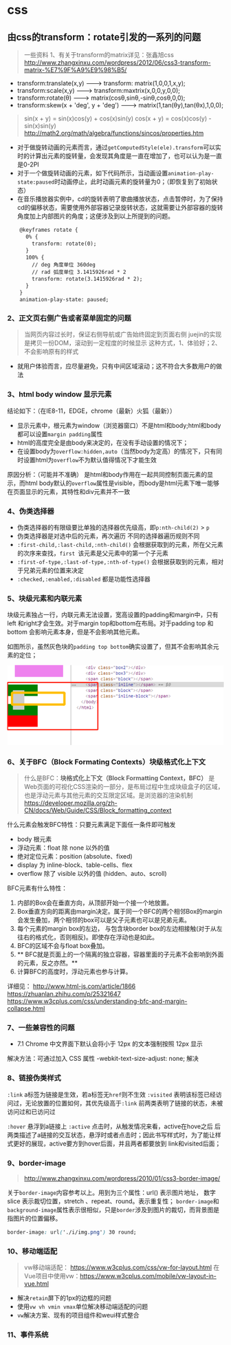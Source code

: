 # css
## 由css的transform：rotate引发的一系列的问题
> 一些资料
1、有关于transform的matrix详见：张鑫旭css
http://www.zhangxinxu.com/wordpress/2012/06/css3-transform-matrix-%E7%9F%A9%E9%98%B5/
* transform:translate(x,y)  ---> transform: matrix(1,0,0,1,x,y);
* transform:scale(x,y) ---> transform:maxtrix(x,0,0,y,0,0);
* transform:rotate(θ) ---> matrix(cosθ,sinθ,-sinθ,cosθ,0,0);
* transform:skew(x + 'deg', y + 'deg') ---> matrix(1,tan(θy),tan(θx),1,0,0);

> sin(x + y) = sin(x)cos(y) + cos(x)sin(y)
cos(x + y) = cos(x)cos(y) -sin(x)sin(y)
http://math2.org/math/algebra/functions/sincos/properties.htm


* 对于做旋转动画的元素而言，通过`getComputedStyle(ele).transform`可以实时的计算出元素的旋转量，会发现其角度是一直在增加了，也可以认为是一直是0-2PI
* 对于一个做旋转动画的元素，如下代码所示，当动画设置`animation-play-state:paused`时动画停止，此时动画元素的旋转量为0；（即恢复到了初始状态）
* 在音乐播放器实例中，cd的旋转表明了歌曲播放状态，点击暂停时，为了保持cd的偏移状态，需要使用外部容器记录旋转状态，这就需要让外部容器的旋转角度加上内部图片的角度；这便涉及到以上所提到的问题。
```
    @keyframes rotate {
      0% {
        transform: rotate(0);
      }
      100% {
        // deg 角度单位 360deg
        // rad 弧度单位 3.1415926rad * 2
        transform: rotate(3.1415926rad * 2);
      }
    }
    animation-play-state: paused;
```

### 2、正文页右侧广告或者菜单固定的问题
> 当网页内容过长时，保证右侧导航或广告始终固定到页面右侧
> juejin的实现是拷贝一份DOM，滚动到一定程度的时候显示
> 这种方式，1、体验好；2、不会影响原有的样式

* 就用户体验而言，应尽量避免，只有中间区域滚动；这不符合大多数用户的做法

### 3、html body window 显示元素
结论如下：（在IE8-11，EDGE，chrome（最新）火狐（最新））
* 显示元素中，根元素为window（浏览器窗口）不是html和body;html和body都可以设置`margin padding`属性
* html的高度完全是由body来决定的，在没有手动设置的情况下；
* 在设置body为`overflow:hidden,auto`（当然body为定高）的情况下，只有同时设置html为`overflow`不为默认值得情况下才能生效

原因分析：（可能并不准确）
是html和body作用在一起共同控制页面元素的显示，而html body默认的`overflow`属性是visible，而body是html元素下唯一能够在页面显示的元素，其特性和div元素并不一致


### 4、伪类选择器

* 伪类选择器的有限级要比单独的选择器优先级高，即`p:nth-child(2)` > `p`
* 伪类选择器是对选中后的元素，再次遍历 不同的选择器遍历规则不同
* `:first-child,:last-child,:nth-child()` 会根据获取到的元素，所在父元素的次序来查找，`first `该元素是父元素中的第一个子元素
* `:first-of-type,:last-of-type,:nth-of-type()` 会根据获取到的元素，相对于兄弟元素的位置来决定
* `:checked,:enabled,:disabled` 都是功能性选择器


### 5、块级元素和内联元素
块级元素独占一行，内联元素无法设置，宽高设置的padding和margin中，只有left 和right才会生效。对于margin top和bottom在布局。对于padding top 和bottom 会影响元素本身，但是不会影响其他元素。

如图所示，虽然灰色块的`padding top bottom`确实设置了，但其不会影响其余元素的定位；

![bfc实例](./imgs/bfc.png)

### 6、关于BFC（Block Formating Contexts）块级格式化上下文
> 什么是BFC：**块格式化上下文（Block Formatting Context，BFC）** 是Web页面的可视化CSS渲染的一部分，是布局过程中生成块级盒子的区域，也是浮动元素与其他元素的交互限定区域。是浏览器的渲染机制
https://developer.mozilla.org/zh-CN/docs/Web/Guide/CSS/Block_formatting_context

什么元素会触发BFC特性：只要元素满足下面任一条件即可触发 
*	body 根元素
*	浮动元素：float 除 none 以外的值
*	绝对定位元素：position (absolute、fixed)
*	display 为 inline-block、table-cells、flex
*	overflow 除了 visible 以外的值 (hidden、auto、scroll)

BFC元素有什么特性：
1.  内部的Box会在垂直方向，从顶部开始一个接一个地放置。
2.  Box垂直方向的距离由margin决定。属于同一个BFC的两个相邻Box的margin会发生叠加，两个相邻的box可以是父子元素也可以是兄弟元素。
3.  每个元素的margin box的左边， 与包含块border box的左边相接触(对于从左往右的格式化，否则相反)。即使存在浮动也是如此。
4.  BFC的区域不会与float box叠加。
5. ** BFC就是页面上的一个隔离的独立容器，容器里面的子元素不会影响到外面的元素，反之亦然。**
6.  计算BFC的高度时，浮动元素也参与计算。


详细见：
http://www.html-js.com/article/1866
https://zhuanlan.zhihu.com/p/25321647
https://www.w3cplus.com/css/understanding-bfc-and-margin-collapse.html

### 7、一些兼容性的问题

- 7.1  Chrome 中文界面下默认会将小于 12px 的文本强制按照 12px 显示

解决方法：可通过加入 CSS 属性 -webkit-text-size-adjust: none; 解决


### 8、链接伪类样式
`:link` a标签为链接是生效，若a标签无`href`则不生效
`:visited`  表明该标签已经访问过，无论放置的位置如何，其优先级高于`:link`
前两类表明了链接的状态，未被访问过和已访问过

`:hover` 悬浮到a链接上
`:active` 点击时，从触发情况来看，active在hove之后
后两类描述了a链接的交互状态，悬浮时或者点击时；因此书写样式时，为了能让样式更好的展现，active要方到hover后面，并且两者都要放到 link和visited后面；

### 9、border-image 

> http://www.zhangxinxu.com/wordpress/2010/01/css3-border-image/


关于`border-image`内容参考以上。用到为三个属性：url() 表示图片地址， 数字slice 表示裁切位置，stretch 、repeat、round。表示重复性；
`border-image`和`background-image`属性表示很相似，只是`border`涉及到图片的裁切，而背景图是指图片的位置偏移。
```css
border-image: url('./i/img.png') 30 round;
```

### 10、移动端适配

> vw移动端适配： https://www.w3cplus.com/css/vw-for-layout.html
> 在Vue项目中使用vw：https://www.w3cplus.com/mobile/vw-layout-in-vue.html

- 解决`retain`屏下的1px的边框的问题
- 使用`vw vh vmin vmax`单位解决移动端适配的问题
- `vw`解决方案、现有的项目组件和weui样式整合

### 11、事件系统




